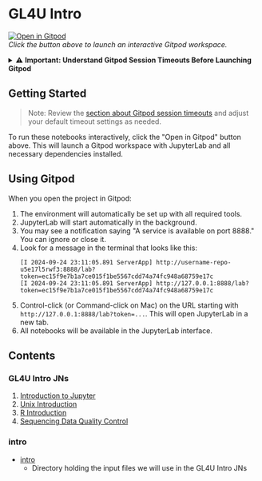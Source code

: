 # GL4U Intro 

[![Open in Gitpod](https://gitpod.io/button/open-in-gitpod.svg)](https://gitpod.io/#https://github.com/nasa/GeneLab-Training/tree/GL4U_Intro_2024)  
*Click the button above to launch an interactive Gitpod workspace.*  

<details id="understanding-gitpod-session-timeouts">
  <summary>⚠️ <strong>Important: Understand Gitpod Session Timeouts Before Launching Gitpod</strong></summary>

By default, Gitpod workspaces have an inactivity timeout of **30 minutes**. If there is no user input during this time, your workspace will stop. Additionally, if you close the Gitpod editor tab (but leave JupyterLab open), the timeout reduces to **5 minutes**. 

To avoid unexpected disconnections:

- **Keep both the Gitpod editor and JupyterLab tabs open while working.**

You can adjust your timeout settings (default: 30 minutes) in your [Gitpod User Preferences](https://gitpod.io/user/preferences).

</details>  

## Getting Started  

> Note: Review the [section about Gitpod session timeouts](#understanding-gitpod-session-timeouts) and adjust your default timeout settings as needed.  

To run these notebooks interactively, click the "Open in Gitpod" button above. This will launch a Gitpod workspace with JupyterLab and all necessary dependencies installed.  

## Using Gitpod  

When you open the project in Gitpod:  

1. The environment will automatically be set up with all required tools.
2. JupyterLab will start automatically in the background.
3. You may see a notification saying "A service is available on port 8888." You can ignore or close it.
4. Look for a message in the terminal that looks like this:
   ```
   [I 2024-09-24 23:11:05.891 ServerApp] http://username-repo-u5e17l5rwf3:8888/lab?token=ec15f9e7b1a7ce015f1be5567cdd74a74fc948a68759e17c
   [I 2024-09-24 23:11:05.891 ServerApp] http://127.0.0.1:8888/lab?token=ec15f9e7b1a7ce015f1be5567cdd74a74fc948a68759e17c
   ```
5. Control-click (or Command-click on Mac) on the URL starting with `http://127.0.0.1:8888/lab?token=...`. This will open JupyterLab in a new tab.
6. All notebooks will be available in the JupyterLab interface.  


## Contents  

### GL4U Intro JNs  
1. [Introduction to Jupyter](GL4U_Intro_JNs/01-jupyter-intro.ipynb)
2. [Unix Introduction](GL4U_Intro_JNs/02-unix-intro.ipynb)
3. [R Introduction](GL4U_Intro_JNs/03-R-intro.ipynb)
4. [Sequencing Data Quality Control](GL4U_Intro_JNs/04-sequencing-data-QC.ipynb)

### intro  
* [intro](intro)
  - Directory holding the input files we will use in the GL4U Intro JNs
